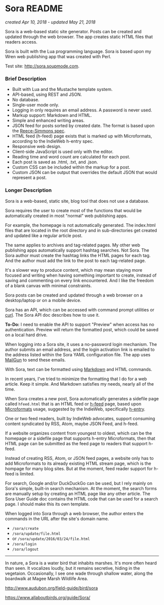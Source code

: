 # Sora README

*created Apr 10, 2018* - *updated May 21, 2018*

Sora is a web-based static site generator. Posts can be created and updated through the web browser. The app creates static HTML files that readers access.

Sora is built with the Lua programming language. Sora is based upon my Wren web publishing app that was created with Perl.

Test site: <http://sora.soupmode.com>.



### Brief Description


* Built with Lua and the Mustache template system.
* API-based, using REST and JSON.
* No database.
* Single-user mode only.
* Logging in only requires an email address. A password is never used.
* Markup support: Markdown and HTML. 
* Simple and enhanced writing areas.
* JSON feed for posts sorted by created date. The format is based upon the [Reece-Simmons spec](https://jsonfeed.org).
* HTML feed (h-feed) page exists that is marked up with Microformats, according to the IndieWeb h-entry spec.
* Responsive web design.
* Client-side JavaScript is used only with the editor.
* Reading time and word count are calculated for each post.
* Each post is saved as .html, .txt, and .json.
* Custom CSS can be included within the markup for a post.
* Custom JSON can be output that overrides the default JSON that would represent a post.



### Longer Description

Sora is a web-based, static site, blog tool that does not use a database. 

Sora requires the user to create most of the functions that would be automatically created in most "normal" web publishing apps.

For example, the homepage is not automatically generated. The index.html files that are located in the root directory and in sub-directories get created and updated like a regular article post.

The same applies to archives and tag-related pages. My other web publishing apps automatically support hashtag searches. Not Sora. The Sora author must create the hashtag links the HTML pages for each tag. And the author must add the link to the post to each tag-related page.

It's a slower way to produce content, which may mean staying more focused and writing when having something important to create, instead of saving and commenting on every link encountered. And I like the freedom of a blank canvas with minimal constraints.

Sora posts can be created and updated through a web browser on a desktop/laptop or on a mobile device. 

Sora has an API, which can be accessed with command prompt utilities or [curl](https://curl.haxx.se/). The Sora API doc describes how to use it. 

**To-Do:** I need to enable the API to support "Preview" when access has no authentication. Preview will return the formatted post, which could be saved on a local hard drive. 

When logging into a Sora site, it uses a no-password login mechanism. The author submits an email address, and the login activation link is emailed to the address listed within the Sora YAML configuration file. The app uses [MailGun](http://www.mailgun.com/) to send these emails.

With Sora, text can be formatted using [Markdown](https://daringfireball.net/projects/markdown/) and HTML commands.

In recent years, I've tried to minimize the formatting that I do for a web article. Keep it simple. And Markdown satisfies my needs, nearly all of the time.

When Sora creates a new post, Sora automatically generates a sidefile page called `hfeed.html` that is an HTML feed or [h-feed](http://microformats.org/wiki/h-feed) page, based upon [Microformats](http://microformats.org/) usage, suggested by the IndieWeb, specifically [h-entry](http://indieweb.org/h-entry).

One or two feed readers, built by IndieWeb advocates, support consuming content syndicated by RSS, Atom, maybe JSON Feed, and h-feed.

If a website organizes content from youngest to oldest, which can be the homepage or a sidefile page that supports h-entry Microformats, then that HTML page can be submitted as the feed page to readers that support h-feed.

Instead of creating RSS, Atom, or JSON feed pages, a website only has to add Microformats to its already existing HTML stream page, which is the hompage for many blog sites. But at the moment, feed reader support for h-feed is limited.

For search, Google and/or DuckDuckGo can be used, but I rely mainly on Sora's simple, built-in search mechanism. At the moment, the search forms are manually setup by creating an HTML page like any other article. The Sora User Guide doc contains the HTML code that can be used for a search page. I should  make this its own template.

When logged into Sora through a web browser, the author enters the commands in the URL after the site's domain name.

* `/sora/create`
* `/sora/update/file.html` 
* or `/sora/update/2016/03/24/file.html`
* `/sora/login`
* `/sora/logout`




---


In nature, a Sora is a water bird that inhabits marshes. It's more often heard than seen. It vocalizes loudly, but it remains secretive, hiding in the vegetaion. Occasionally, I see one wade through shallow water, along the boardwalk at Magee Marsh Wildlife Area.

<http://www.audubon.org/field-guide/bird/sora>

<https://www.allaboutbirds.org/guide/Sora/>


